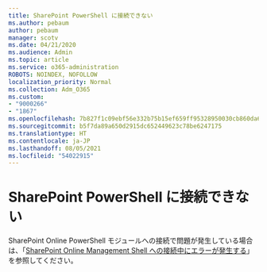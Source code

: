 ```yaml
---
title: SharePoint PowerShell に接続できない
ms.author: pebaum
author: pebaum
manager: scotv
ms.date: 04/21/2020
ms.audience: Admin
ms.topic: article
ms.service: o365-administration
ROBOTS: NOINDEX, NOFOLLOW
localization_priority: Normal
ms.collection: Adm_O365
ms.custom:
- "9000266"
- "1867"
ms.openlocfilehash: 7b827f1c09ebf56e332b75b15ef659ff95328950030cb860da652555efe45f28
ms.sourcegitcommit: b5f7da89a650d2915dc652449623c78be6247175
ms.translationtype: HT
ms.contentlocale: ja-JP
ms.lasthandoff: 08/05/2021
ms.locfileid: "54022915"
---
```

# <a name="sharepoint-powershell-unable-to-connect"></a>SharePoint PowerShell に接続できない

SharePoint Online PowerShell モジュールへの接続で問題が発生している場合は、「[SharePoint Online Management Shell への接続中にエラーが発生する](/sharepoint/troubleshoot/administration/errors-connecting-to-management-shell)」を参照してください。